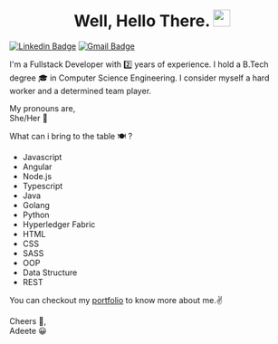 <h1 align="center">Well, Hello There. <img src="https://raw.githubusercontent.com/MartinHeinz/MartinHeinz/master/wave.gif" width="30px"></h1> 

[![Linkedin Badge](https://img.shields.io/badge/-adeete-blue?style=flat-square&logo=Linkedin&logoColor=white&link=https://www.linkedin.com/in/adeete-kashyap-656b57126/)](https:&#x2F;&#x2F;www.linkedin.com&#x2F;in&#x2F;adeete-kashyap-656b57126)
[![Gmail Badge](https://img.shields.io/badge/-adeete09@gmail.com-c14438?style=flat-square&logo=Gmail&logoColor=white&link=mailto:adeete09@gmail.com)](mailto:adeete09@gmail.com)

I'm a Fullstack Developer with :two: years of experience. I hold a B.Tech degree :mortar_board: in
Computer Science Engineering. I consider myself a hard worker and a determined team player. 


My pronouns are, <br />
She&#x2F;Her :woman:

What can i bring to the table :plate_with_cutlery: ?
<ul>
  <li>Javascript</li>
  <li>Angular</li>
  <li>Node.js</li>
  <li>Typescript</li>
  <li>Java</li>
  <li>Golang</li>
  <li>Python</li>
  <li>Hyperledger Fabric</li>
  <li>HTML</li>
  <li>CSS</li>
  <li>SASS</li>
  <li>OOP</li>
  <li>Data Structure</li>
  <li>REST</li>
</ul>

You can checkout my <a href="https:&#x2F;&#x2F;adeete.herokuapp.com&#x2F;" target="_blank">portfolio</a> to know more about me.:v:

Cheers :clinking_glasses:,  <br />
Adeete :grinning:


